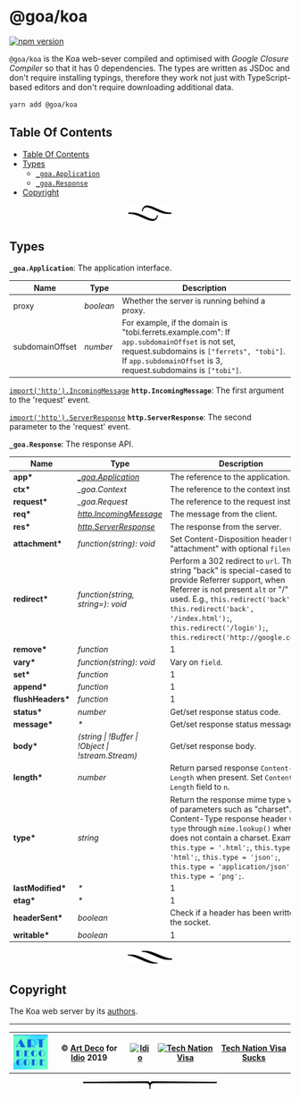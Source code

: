 # @goa/koa

[![npm version](https://badge.fury.io/js/%40goa%2Fkoa.svg)](https://npmjs.org/package/@goa/koa)

`@goa/koa` is the Koa web-sever compiled and optimised with _Google Closure Compiler_ so that it has 0 dependencies. The types are written as JSDoc and don't require installing typings, therefore they work not just with TypeScript-based editors and don't require downloading additional data.

```sh
yarn add @goa/koa
```

## Table Of Contents

- [Table Of Contents](#table-of-contents)
- [Types](#types)
  * [`_goa.Application`](#type-_goaapplication)
  * [`_goa.Response`](#type-_goaresponse)
- [Copyright](#copyright)

<p align="center"><a href="#table-of-contents"><img src=".documentary/section-breaks/0.svg?sanitize=true"></a></p>

## Types

__<a name="type-_goaapplication">`_goa.Application`</a>__: The application interface.

|      Name       |       Type       |                                                                                                 Description                                                                                                  |
| --------------- | ---------------- | ------------------------------------------------------------------------------------------------------------------------------------------------------------------------------------------------------------ |
| proxy           | <em>boolean</em> | Whether the server is running behind a proxy.                                                                                                                                                                |
| subdomainOffset | <em>number</em>  | For example, if the domain is "tobi.ferrets.example.com": If `app.subdomainOffset` is not set, request.subdomains is `["ferrets", "tobi"]`. If `app.subdomainOffset` is 3, request.subdomains is `["tobi"]`. |

[`import('http').IncomingMessage`](https://nodejs.org/api/http.html#http_class_http_incomingmessage) __<a name="type-httpincomingmessage">`http.IncomingMessage`</a>__: The first argument to the 'request' event.

[`import('http').ServerResponse`](https://nodejs.org/api/http.html#http_response_socket) __<a name="type-httpserverresponse">`http.ServerResponse`</a>__: The second parameter to the 'request' event.

__<a name="type-_goaresponse">`_goa.Response`</a>__: The response API.

|       Name        |                                                           Type                                                           |                                                                                                                                                      Description                                                                                                                                                      |
| ----------------- | ------------------------------------------------------------------------------------------------------------------------ | --------------------------------------------------------------------------------------------------------------------------------------------------------------------------------------------------------------------------------------------------------------------------------------------------------------------- |
| __app*__          | <em><a href="#type-_goaapplication" title="The application interface.">_goa.Application</a></em>                         | The reference to the application.                                                                                                                                                                                                                                                                                     |
| __ctx*__          | <em>_goa.Context</em>                                                                                                    | The reference to the context instance.                                                                                                                                                                                                                                                                                |
| __request*__      | <em>_goa.Request</em>                                                                                                    | The reference to the request instance.                                                                                                                                                                                                                                                                                |
| __req*__          | <em><a href="#type-httpincomingmessage" title="The first argument to the 'request' event.">http.IncomingMessage</a></em> | The message from the client.                                                                                                                                                                                                                                                                                          |
| __res*__          | <em><a href="#type-httpserverresponse" title="The second parameter to the 'request' event.">http.ServerResponse</a></em> | The response from the server.                                                                                                                                                                                                                                                                                         |
| __attachment*__   | <em>function(string): void</em>                                                                                          | Set Content-Disposition header to "attachment" with optional `filename`.                                                                                                                                                                                                                                              |
| __redirect*__     | <em>function(string, string=): void</em>                                                                                 | Perform a 302 redirect to `url`. The string "back" is special-cased to provide Referrer support, when Referrer is not present `alt` or "/" is used. E.g., `this.redirect('back');`, `this.redirect('back', '/index.html');`, `this.redirect('/login');`, `this.redirect('http://google.com');`.                       |
| __remove*__       | <em>function</em>                                                                                                        | 1                                                                                                                                                                                                                                                                                                                     |
| __vary*__         | <em>function(string): void</em>                                                                                          | Vary on `field`.                                                                                                                                                                                                                                                                                                      |
| __set*__          | <em>function</em>                                                                                                        | 1                                                                                                                                                                                                                                                                                                                     |
| __append*__       | <em>function</em>                                                                                                        | 1                                                                                                                                                                                                                                                                                                                     |
| __flushHeaders*__ | <em>function</em>                                                                                                        | 1                                                                                                                                                                                                                                                                                                                     |
| __status*__       | <em>number</em>                                                                                                          | Get/set response status code.                                                                                                                                                                                                                                                                                         |
| __message*__      | <em>*</em>                                                                                                               | Get/set response status message.                                                                                                                                                                                                                                                                                      |
| __body*__         | <em>(string \| !Buffer \| !Object \| !stream.Stream)</em>                                                                | Get/set response body.                                                                                                                                                                                                                                                                                                |
| __length*__       | <em>number</em>                                                                                                          | Return parsed response `Content-Length` when present. Set `Content-Length` field to `n`.                                                                                                                                                                                                                              |
| __type*__         | <em>string</em>                                                                                                          | Return the response mime type void of parameters such as "charset". Set Content-Type response header with `type` through `mime.lookup()` when it does not contain a charset. Examples: `this.type = '.html';`, `this.type = 'html';`, `this.type = 'json';`, `this.type = 'application/json';`, `this.type = 'png';`. |
| __lastModified*__ | <em>*</em>                                                                                                               | 1                                                                                                                                                                                                                                                                                                                     |
| __etag*__         | <em>*</em>                                                                                                               | 1                                                                                                                                                                                                                                                                                                                     |
| __headerSent*__   | <em>boolean</em>                                                                                                         | Check if a header has been written to the socket.                                                                                                                                                                                                                                                                     |
| __writable*__     | <em>boolean</em>                                                                                                         | 1                                                                                                                                                                                                                                                                                                                     |

<p align="center"><a href="#table-of-contents"><img src=".documentary/section-breaks/1.svg?sanitize=true"></a></p>

## Copyright

The Koa web server by its [authors](https://github.com/koajs/koa).

---

<table>
  <tr>
    <th>
      <a href="https://artd.eco">
        <img src="https://raw.githubusercontent.com/wrote/wrote/master/images/artdeco.png" alt="Art Deco" />
      </a>
    </th>
    <th>© <a href="https://artd.eco">Art Deco</a> for <a href="https://idio.cc">Idio</a> 2019</th>
    <th>
      <a href="https://idio.cc">
        <img src="https://avatars3.githubusercontent.com/u/40834161?s=100" width="100" alt="Idio" />
      </a>
    </th>
    <th>
      <a href="https://www.technation.sucks" title="Tech Nation Visa">
        <img src="https://raw.githubusercontent.com/artdecoweb/www.technation.sucks/master/anim.gif"
          alt="Tech Nation Visa" />
      </a>
    </th>
    <th><a href="https://www.technation.sucks">Tech Nation Visa Sucks</a></th>
  </tr>
</table>

<p align="center"><a href="#table-of-contents"><img src=".documentary/section-breaks/-1.svg?sanitize=true"></a></p>